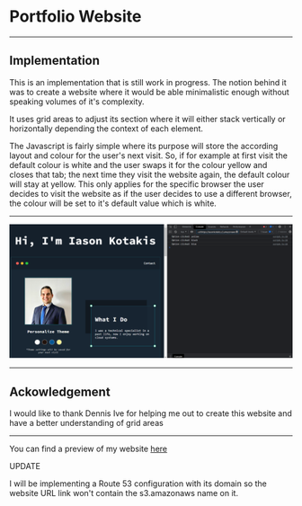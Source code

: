 <h1> Portfolio Website </h1> 

<hr>

<h2> Implementation </h2> 
<p> This is an implementation that is still work in progress. The notion behind it was to create a website where it would be able minimalistic enough without speaking volumes of it's complexity. </p> 
<p> It uses grid areas to adjust its section where it will either stack vertically or horizontally depending the context of each element. </p> 
<p> The Javascript is fairly simple where its purpose will store the according layout and colour for the user's next visit. So, if for example at first visit the default colour is white and the user swaps it for the colour yellow and closes that tab; the next time they visit the website again, the default colour will stay at yellow. This only applies for the specific browser the user decides to visit the website as if the user decides to use a different browser, the colour will be set to it's default value which is white. </p> 

<hr>

<img src="https://github.com/IasonKotakis/Iason-Kotakis-Website/blob/docs/images/config%20js%20action.png"><img>

<hr>

<h2> Ackowledgement </h2> 
<p> I would like to thank Dennis Ive for helping me out to create this website and have a better understanding of grid areas</p>

<hr>

<p> You can find a preview of my website <a href="https://iasonkotakis.s3.amazonaws.com/index.html">here</a>
<p> UPDATE </p> 
<p> I will be implementing a Route 53 configuration with its domain so the website URL link won't contain the s3.amazonaws name on it.</p> 
